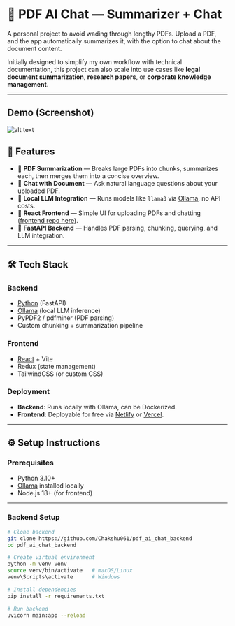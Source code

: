 # 📄 PDF AI Chat — Summarizer + Chat

A personal project to avoid wading through lengthy PDFs. Upload a PDF, and the app automatically summarizes it, with the option to chat about the document content.  

Initially designed to simplify my own workflow with technical documentation, this project can also scale into use cases like **legal document summarization**, **research papers**, or **corporate knowledge management**.

---
## Demo (Screenshot)
![alt text](<Screenshot 2025-09-09 at 5.11.07 PM.png>)

## 🚀 Features

- 🔹 **PDF Summarization** — Breaks large PDFs into chunks, summarizes each, then merges them into a concise overview.
- 🔹 **Chat with Document** — Ask natural language questions about your uploaded PDF.
- 🔹 **Local LLM Integration** — Runs models like `llama3` via [Ollama](https://ollama.ai/), no API costs.
- 🔹 **React Frontend** — Simple UI for uploading PDFs and chatting ([frontend repo here](https://github.com/Chakshu061/pdf_ai_chat_frontend)).
- 🔹 **FastAPI Backend** — Handles PDF parsing, chunking, querying, and LLM integration.

---

## 🛠️ Tech Stack

### Backend
- [Python](https://www.python.org/) (FastAPI)
- [Ollama](https://ollama.ai/) (local LLM inference)
- PyPDF2 / pdfminer (PDF parsing)
- Custom chunking + summarization pipeline

### Frontend
- [React](https://react.dev/) + Vite
- Redux (state management)
- TailwindCSS (or custom CSS)

### Deployment
- **Backend**: Runs locally with Ollama, can be Dockerized.
- **Frontend**: Deployable for free via [Netlify](https://www.netlify.com/) or [Vercel](https://vercel.com/).

---

## ⚙️ Setup Instructions

### Prerequisites
- Python 3.10+
- [Ollama](https://ollama.ai/) installed locally
- Node.js 18+ (for frontend)

---

### Backend Setup

```bash
# Clone backend
git clone https://github.com/Chakshu061/pdf_ai_chat_backend
cd pdf_ai_chat_backend

# Create virtual environment
python -m venv venv
source venv/bin/activate   # macOS/Linux
venv\Scripts\activate      # Windows

# Install dependencies
pip install -r requirements.txt

# Run backend
uvicorn main:app --reload
